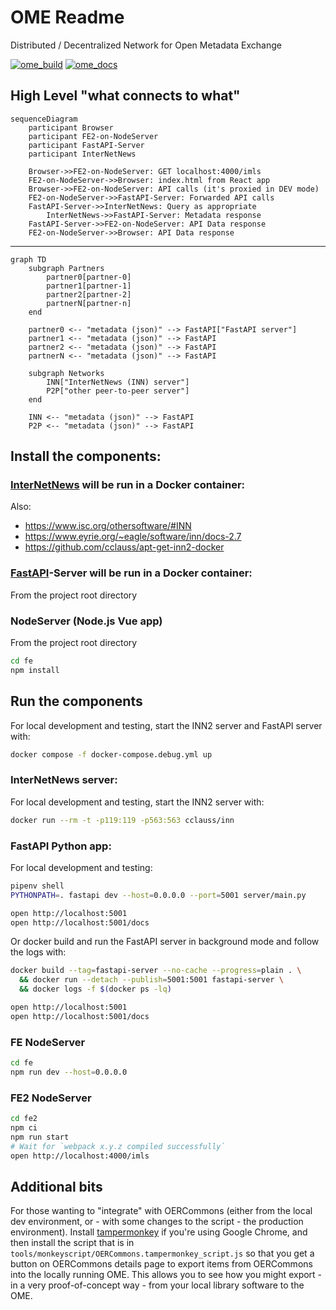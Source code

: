 # OME Readme
Distributed / Decentralized Network for Open Metadata Exchange

[![ome_build](https://github.com/ISKME/Open-Metadata-Exchange/actions/workflows/build.yml/badge.svg)](https://github.com/ISKME/Open-Metadata-Exchange/actions/workflows/build.yml)
[![ome_docs](https://github.com/ISKME/Open-Metadata-Exchange/actions/workflows/sphinx.yml/badge.svg)](https://github.com/ISKME/Open-Metadata-Exchange/actions/workflows/sphinx.yml)

## High Level "what connects to what"

```mermaid
sequenceDiagram
	participant Browser
	participant FE2-on-NodeServer
	participant FastAPI-Server
	participant InterNetNews

	Browser->>FE2-on-NodeServer: GET localhost:4000/imls
	FE2-on-NodeServer->>Browser: index.html from React app
	Browser->>FE2-on-NodeServer: API calls (it's proxied in DEV mode)
	FE2-on-NodeServer->>FastAPI-Server: Forwarded API calls
	FastAPI-Server->>InterNetNews: Query as appropriate
        InterNetNews->>FastAPI-Server: Metadata response
	FastAPI-Server->>FE2-on-NodeServer: API Data response
	FE2-on-NodeServer->>Browser: API Data response
```
---
```mermaid
graph TD
    subgraph Partners
        partner0[partner-0]
        partner1[partner-1]
        partner2[partner-2]
        partnerN[partner-n]
    end

    partner0 <-- "metadata (json)" --> FastAPI["FastAPI server"]
    partner1 <-- "metadata (json)" --> FastAPI
    partner2 <-- "metadata (json)" --> FastAPI
    partnerN <-- "metadata (json)" --> FastAPI

    subgraph Networks
        INN["InterNetNews (INN) server"]
        P2P["other peer-to-peer server"]
    end

    INN <-- "metadata (json)" --> FastAPI
    P2P <-- "metadata (json)" --> FastAPI
```

## Install the components:
### [InterNetNews](https://github.com/InterNetNews/inn) will be run in a Docker container:
Also:
* <https://www.isc.org/othersoftware/#INN>
* <https://www.eyrie.org/~eagle/software/inn/docs-2.7>
* <https://github.com/cclauss/apt-get-inn2-docker>

### [FastAPI](https://fastapi.tiangolo.com/)-Server will be run in a Docker container:
From the project root directory

### NodeServer (Node.js Vue app)
From the project root directory
```bash
cd fe
npm install
```

## Run the components
For local development and testing, start the INN2 server and FastAPI server with:
```bash
docker compose -f docker-compose.debug.yml up
```

### InterNetNews server:
For local development and testing, start the INN2 server with:
```bash
docker run --rm -t -p119:119 -p563:563 cclauss/inn
```

### FastAPI Python app:
For local development and testing:
```bash
pipenv shell
PYTHONPATH=. fastapi dev --host=0.0.0.0 --port=5001 server/main.py

open http://localhost:5001
open http://localhost:5001/docs
```

Or docker build and run the FastAPI server in background mode and
follow the logs with:
```bash
docker build --tag=fastapi-server --no-cache --progress=plain . \
  && docker run --detach --publish=5001:5001 fastapi-server \
  && docker logs -f $(docker ps -lq)

open http://localhost:5001
open http://localhost:5001/docs
```

### FE NodeServer
```bash
cd fe
npm run dev --host=0.0.0.0
```

### FE2 NodeServer
```bash
cd fe2
npm ci
npm run start
# Wait for `webpack x.y.z compiled successfully`
open http://localhost:4000/imls
```

## Additional bits
For those wanting to "integrate" with OERCommons (either from the
local dev environment, or - with some changes to the script - the
production environment). Install [tampermonkey](https://www.tampermonkey.net/)
if you're using Google Chrome, and then install the script that is in
`tools/monkeyscript/OERCommons.tampermonkey_script.js` so that you get
a button on OERCommons details page to export items from OERCommons
into the locally running OME. This allows you to see how you might
export - in a very proof-of-concept way - from your local library
software to the OME.

